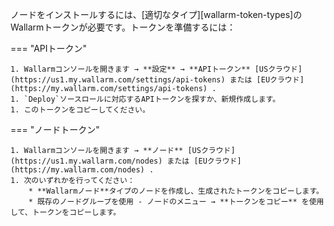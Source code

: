 ノードをインストールするには、[適切なタイプ][wallarm-token-types]のWallarmトークンが必要です。トークンを準備するには：

=== "APIトークン"

    1. Wallarmコンソールを開きます → **設定** → **APIトークン** [USクラウド](https://us1.my.wallarm.com/settings/api-tokens) または [EUクラウド](https://my.wallarm.com/settings/api-tokens) .
    1. `Deploy`ソースロールに対応するAPIトークンを探すか、新規作成します。
    1. このトークンをコピーしてください。

=== "ノードトークン"

    1. Wallarmコンソールを開きます → **ノード** [USクラウド](https://us1.my.wallarm.com/nodes) または [EUクラウド](https://my.wallarm.com/nodes) .
    1. 次のいずれかを行ってください： 
        * **Wallarmノード**タイプのノードを作成し、生成されたトークンをコピーします。
        * 既存のノードグループを使用 - ノードのメニュー → **トークンをコピー** を使用して、トークンをコピーします。
